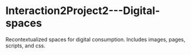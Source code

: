 # Interaction2Project2---Digital-spaces
Recontextualized spaces for digital consumption. Includes images, pages, scripts, and css. 
